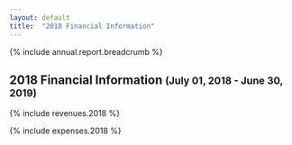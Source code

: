 ```yaml
---
layout: default
title:  "2018 Financial Information"
---
```

{% include annual.report.breadcrumb %}

<h2>2018 Financial Information <small class="subheader" id="current">(July 01, 2018 - June 30, 2019)</small></h2>

{% include revenues.2018 %}

{% include expenses.2018 %}

<script src="//code.highcharts.com/highcharts.js"></script>
<script src="//code.highcharts.com/modules/exporting.js"></script>
